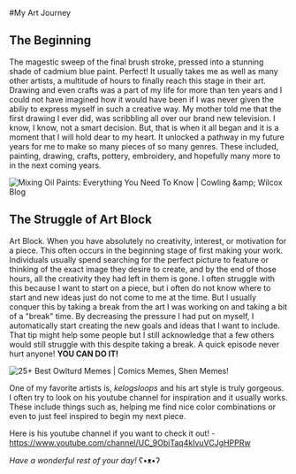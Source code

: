 #My Art Journey

## The Beginning

  The magestic sweep of the final brush stroke, pressed into a stunning shade of cadmium blue paint. Perfect! It usually takes me as well as many other artists, a multitude of hours to finally reach this stage in their art. Drawing and even crafts was a part of my life for more than ten years and I could not have imagined how it would have been if I was never given the abiliy to express myself in such a creative way. My mother told me that the first drawing I ever did, was scribbling all over our brand new television. I know, I know, not a smart decision. But, that is when it all began and it is a moment that I will hold dear to my heart. It unlocked a pathway in my future years for me to make so many pieces of so many genres. These included, painting, drawing, crafts, pottery, embroidery, and hopefully many more to in the next coming years.

<img src="https://www.cowlingandwilcox.com/blog/wp-content/uploads/2019/06/bigstock-Artist-Brush-Mixed-Color-Oil-P-263253853-1024x684.jpg" alt="Mixing Oil Paints: Everything You Need To Know | Cowling &amp;amp; Wilcox Blog"/>

## The Struggle of Art Block

  Art Block. When you have absolutely no creativity, interest, or motivation for a piece. This often occurs in the beginning stage of first making your work. Individuals usually spend searching for the perfect picture to feature or thinking of the exact image they desire to create, and by the end of those hours, all the creativity they had left in them is gone. I often struggle with this because I want to start on a piece, but i often do not know where to start and new ideas just do not come to me at the time. But I usually conquer this by taking a break from the art I was working on and taking a bit of a "break" time. By decreasing the pressure I had put on myself, I automatically start creating the new goals and ideas that I want to include. That tip might help some people but I still acknowledge that a few others would still struggle with this despite taking a break. A quick episode never hurt anyone! **YOU CAN DO IT!**

<img src="https://pics.me.me/thumb_i-wanna-make-art-but-i-dont-knouw-how-to-43934888.png" alt="25+ Best Owlturd Memes | Comics Memes, Shen Memes"/>!

  One of my favorite artists is, _kelogsloops_ and his art style is truly gorgeous. I often try to look on his youtube channel for inspiration and it usually works. These include things such as, helping me find nice color combinations or even to just feel inspired to begin my next piece. 

  Here is his youtube channel if you want to check it out! - https://www.youtube.com/channel/UC_9ObjTaq4kIvuVCJgHPPRw

 _Have a wonderful rest of your day!_ 
               ʕ•ᴥ•ʔ 

